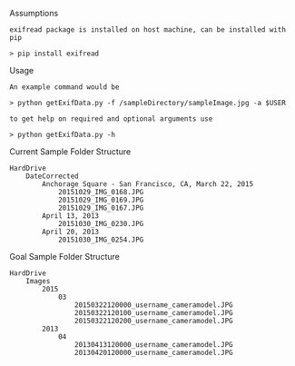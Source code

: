 

Assumptions

	exifread package is installed on host machine, can be installed with pip

	> pip install exifread

Usage

	An example command would be

	> python getExifData.py -f /sampleDirectory/sampleImage.jpg -a $USER

	to get help on required and optional arguments use

	> python getExifData.py -h

Current Sample Folder Structure

	HardDrive
		DateCorrected
			Anchorage Square - San Francisco, CA, March 22, 2015
				20151029_IMG_0168.JPG
				20151029_IMG_0169.JPG
				20151029_IMG_0167.JPG
			April 13, 2013
				20151030_IMG_0230.JPG
			April 20, 2013
				20151030_IMG_0254.JPG



Goal Sample Folder Structure

	HardDrive
		Images
			2015
				03
					20150322120000_username_cameramodel.JPG
					20150322120100_username_cameramodel.JPG
					20150322120200_username_cameramodel.JPG
			2013
				04
					20130413120000_username_cameramodel.JPG
					20130420120000_username_cameramodel.JPG
